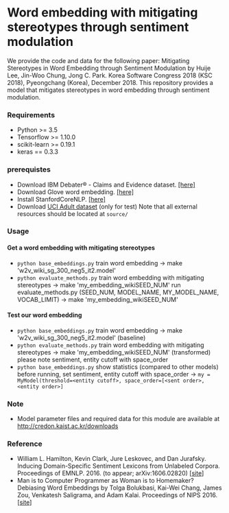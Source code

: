 Word embedding with mitigating stereotypes through sentiment modulation
================================================
We provide the code and data for the following paper: Mitigating Stereotypes in Word Embedding through Sentiment Modulation by Huije Lee, Jin-Woo Chung, Jong C. Park. Korea Software Congress 2018 (KSC 2018), Pyeongchang (Korea), December 2018. This repository provides a model that mitigates stereotypes in word embedding through sentiment modulation. 

### Requirements
- Python >= 3.5
- Tensorflow >= 1.10.0
- scikit-learn >=	0.19.1
- keras == 0.3.3

### prerequistes
* Download IBM Debater® - Claims and Evidence dataset. [[here]](https://www.research.ibm.com/haifa/dept/vst/debating_data.shtml)
* Download Glove word embedding. [[here]](https://nlp.stanford.edu/projects/glove/)
* Install StanfordCoreNLP. [[here]](https://stanfordnlp.github.io/CoreNLP/index.html)
* Download [UCI Adult dataset](https://archive.ics.uci.edu/ml/datasets/Adult) (only for test) 
Note that all external resources should be located at ```source/```

### Usage
#### Get a word embedding with mitigating stereotypes
- ```python base_embeddings.py``` train word embedding -> make 'w2v_wiki_sg_300_neg5_it2.model'
- ```python evaluate_methods.py``` train word embedding with mitigating stereotypes -> make 'my_embedding_wikiSEED_NUM'
  run evaluate_methods.py (SEED_NUM, MODEL_NAME, MY_MODEL_NAME, VOCAB_LIMIT) -> make 'my_embedding_wikiSEED_NUM'
  
#### Test our word embedding
- ```python base_embeddings.py``` train word embedding -> make 'w2v_wiki_sg_300_neg5_it2.model' (baseline)
- ```python evaluate_methods.py``` train word embedding with mitigating stereotypes -> make 'my_embedding_wikiSEED_NUM' (transformed)
  please note sentiment, entity cutoff with space_order
- ```python base_embeddings.py``` show statistics (compared to other models)
  before running, set sentiment, entity cutoff with space_order -> 
  ```my = MyModel(threshold=<entity cutoff>, space_order=[<sent order>, <entity order>]```

### Note
- Model parameter files and required data for this module are available at http://credon.kaist.ac.kr/downloads

### Reference
* William L. Hamilton, Kevin Clark, Jure Leskovec, and Dan Jurafsky. Inducing Domain-Specific Sentiment Lexicons from Unlabeled Corpora. Proceedings of EMNLP. 2016. (to appear; arXiv:1606.02820) [[site](https://github.com/williamleif/socialsent)]
* Man is to Computer Programmer as Woman is to Homemaker? Debiasing Word Embeddings by Tolga Bolukbasi, Kai-Wei Chang, James Zou, Venkatesh Saligrama, and Adam Kalai. Proceedings of NIPS 2016. [[site](https://github.com/tolga-b/debiaswe)]

